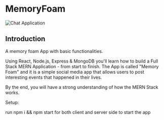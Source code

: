# MemoryFoam

![Chat Application](https://yasin-warsame.netlify.app/images/1.png)

## Introduction

A memory foam App with basic functionalities.

Using React, Node.js, Express & MongoDB you'll learn how to build a Full Stack MERN Application - from start to finish. The App is called "Memory Foam" and it is a simple social media app that allows users to post interesting events that happened in their lives.

By the end, you will have a strong understanding of how the MERN Stack works.

Setup:

run npm i && npm start for both client and server side to start the app
